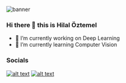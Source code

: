 
![banner](https://user-images.githubusercontent.com/60732734/222240450-131818b2-a179-49c7-817e-7946ad57daf0.png)



### Hi there 👋 this is Hilal Öztemel

- 🔭 I’m currently working on Deep Learning
- 🌱 I’m currently learning Computer Vision

### Socials

[![alt text][1.1]][1]
[![alt text][2.1]][2]



[1.1]: https://img.icons8.com/nolan/64/linkedin-circled.png (twitter icon with padding)
[2.1]: https://img.icons8.com/arcade/64/null/instagram-new.png (facebook icon with padding)


[1]: https://www.linkedin.com/in/hilal-%C3%B6ztemel-290a09209/?originalSubdomain=tr
[2]: https://www.instagram.com/whocarescode/




